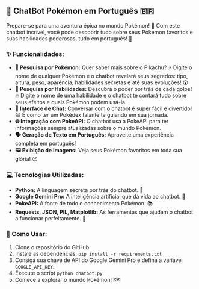 ## 🤖 ChatBot Pokémon em Português 🇧🇷

Prepare-se para uma aventura épica no mundo Pokémon! 🎉 Com este chatbot incrível, você pode descobrir tudo sobre seus Pokémon favoritos e suas habilidades poderosas, tudo em português! 🤩

### ✨ Funcionalidades:

* **🔎 Pesquisa por Pokémon:** Quer saber mais sobre o Pikachu? ⚡️ Digite o nome de qualquer Pokémon e o chatbot revelará seus segredos: tipo, altura, peso, aparência, habilidades secretas e até suas evoluções! 😮
* **💪 Pesquisa por Habilidades:** Descubra o poder por trás de cada golpe! 🔥 Digite o nome de uma habilidade e o chatbot te contará tudo sobre seus efeitos e quais Pokémon podem usá-la. 
* **💬 Interface de Chat:** Conversar com o chatbot é super fácil e divertido! 😄 É como ter um Pokédex falante te guiando em sua jornada.
* **🌐 Integração com PokeAPI:**  O chatbot usa a PokeAPI para ter informações sempre atualizadas sobre o mundo Pokémon. 
* **🗣️ Geração de Texto em Português:**  Aproveite uma experiência completa em português! 
* **🖼️ Exibição de Imagens:**  Veja seus Pokémon favoritos em toda sua glória! 😍

### 💻 Tecnologias Utilizadas:

* **Python:** A linguagem secreta por trás do chatbot. 🐍
* **Google Gemini Pro:**  A inteligência artificial que dá vida ao chatbot. 🧠
* **PokeAPI:** A fonte de todo o conhecimento Pokémon. 📚
* **Requests, JSON, PIL, Matplotlib:** As ferramentas que ajudam o chatbot a funcionar perfeitamente. 🧰

### 🚀 Como Usar:

1. Clone o repositório do GitHub.
2. Instale as dependências: `pip install -r requirements.txt`
3. Consiga sua chave de API do Google Gemini Pro e defina a variável `GOOGLE_API_KEY`.
4. Execute o script `python chatbot.py`.
5. Comece a explorar o mundo Pokémon! 🗺️
